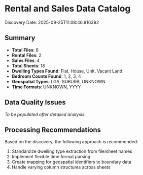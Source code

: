 # Rental and Sales Data Catalog

Discovery Date: 2025-09-25T11:08:46.816392

## Summary
- **Total Files**: 6
- **Rental Files**: 2
- **Sales Files**: 4
- **Total Sheets**: 18
- **Dwelling Types Found**: Flat, House, Unit, Vacant Land
- **Bedroom Counts Found**: 1, 2, 3, 4
- **Geospatial Types**: LGA, SUBURB, UNKNOWN
- **Time Formats**: UNKNOWN, YYYY

## Data Quality Issues
*To be populated after detailed analysis*

## Processing Recommendations
Based on the discovery, the following approach is recommended:
1. Standardize dwelling type extraction from file/sheet names
2. Implement flexible time format parsing
3. Create mapping for geospatial identifiers to boundary data
4. Handle varying column structures across sheets
